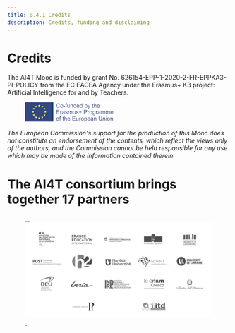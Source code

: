 ```yaml
---
title: 0.4.1 Credits
description: Credits, funding and disclaiming
---
```


# Credits
The AI4T Mooc is funded by grant No. 626154-EPP-1-2020-2-FR-EPPKA3-PI-POLICY from the EC EACEA Agency under the Erasmus+ K3 project: Artificial Intelligence for and by Teachers.

<figure>
  <img src="Images/LogoCoFoundedErasmusProgramEU.png" alt="Logo Co-founded by Erasmus and EU"/>
</figure>

*The European Commission's support for the production of this Mooc does not constitute an endorsement of the contents, which reflect the views only of the authors, and the Commission cannot be held responsible for any use which may be made of the information contained therein.*

# The AI4T consortium brings together 17 partners

<a href="https://www.ai4t.eu/partners/" target="_blank">
<figure> 
  <img src="Images/Partners.png" alt= "Logos of the 17 partners of AI4T" /> 
</figure></a>  
